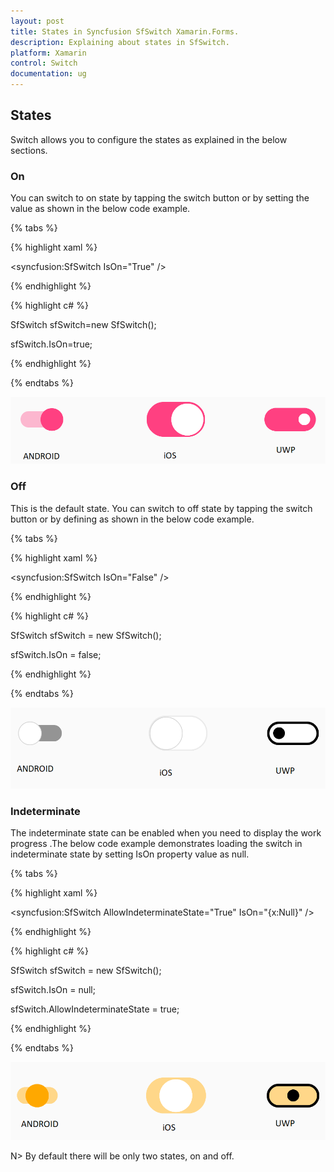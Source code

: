 ```yaml
---
layout: post
title: States in Syncfusion SfSwitch Xamarin.Forms.
description: Explaining about states in SfSwitch.
platform: Xamarin
control: Switch
documentation: ug
---
```


## States

Switch allows you to configure the states as explained in the below sections.

### On

You can switch to on state by tapping the switch button or by setting the value as shown in the below code example.

{% tabs %}

{% highlight xaml %}

<syncfusion:SfSwitch IsOn="True" />

{% endhighlight %}

{% highlight c# %}

SfSwitch sfSwitch=new SfSwitch();

sfSwitch.IsOn=true;

{% endhighlight %}

{% endtabs %}

![switch control displaying on state](images/on.png)

### Off

This is the default state. You can switch to off state by tapping the switch button or by defining as shown in the below code example.

{% tabs %}

{% highlight xaml %}

<syncfusion:SfSwitch IsOn="False" />

{% endhighlight %}

{% highlight c# %}

SfSwitch sfSwitch = new SfSwitch();

sfSwitch.IsOn = false;

{% endhighlight %}

{% endtabs %}

![switch control displaying off state](images/off.png)

### Indeterminate

The indeterminate state can be enabled when you need to display the work progress .The below code example demonstrates loading the switch in indeterminate state by setting IsOn property value as null.

{% tabs %}

{% highlight xaml %}

<syncfusion:SfSwitch AllowIndeterminateState="True" IsOn="{x:Null}" />        

{% endhighlight %}

{% highlight c# %}

SfSwitch sfSwitch = new SfSwitch();

sfSwitch.IsOn = null;

sfSwitch.AllowIndeterminateState = true;

{% endhighlight %}

{% endtabs %}

![switch conrol displaying indeterminate state](images/intermediate.png)

N> By default there will be only two states, on and off.